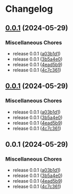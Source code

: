 # Changelog

## [0.0.1](https://github.com/kdwils/blog/compare/v0.0.1...v0.0.1) (2024-05-29)


### Miscellaneous Chores

* release 0.0.1 ([a03b1d1](https://github.com/kdwils/blog/commit/a03b1d1f00be8d1b5726d82d371c4d8bfec03343))
* release 0.0.1 ([3b5a4e0](https://github.com/kdwils/blog/commit/3b5a4e0bc16f5a757eb58c95d3f7ec9edbbf1b41))
* release 0.0.1 ([4ead5b9](https://github.com/kdwils/blog/commit/4ead5b973e03f2523c732350bb68f5e63abfdbfd))
* release 0.0.1 ([4c7c361](https://github.com/kdwils/blog/commit/4c7c3611f2126ab356bda4a9ce8d988059fb5257))

## [0.0.1](https://github.com/kdwils/blog/compare/v0.0.1...v0.0.1) (2024-05-29)


### Miscellaneous Chores

* release 0.0.1 ([a03b1d1](https://github.com/kdwils/blog/commit/a03b1d1f00be8d1b5726d82d371c4d8bfec03343))
* release 0.0.1 ([3b5a4e0](https://github.com/kdwils/blog/commit/3b5a4e0bc16f5a757eb58c95d3f7ec9edbbf1b41))
* release 0.0.1 ([4ead5b9](https://github.com/kdwils/blog/commit/4ead5b973e03f2523c732350bb68f5e63abfdbfd))
* release 0.0.1 ([4c7c361](https://github.com/kdwils/blog/commit/4c7c3611f2126ab356bda4a9ce8d988059fb5257))

## 0.0.1 (2024-05-29)


### Miscellaneous Chores

* release 0.0.1 ([a03b1d1](https://github.com/kdwils/blog/commit/a03b1d1f00be8d1b5726d82d371c4d8bfec03343))
* release 0.0.1 ([3b5a4e0](https://github.com/kdwils/blog/commit/3b5a4e0bc16f5a757eb58c95d3f7ec9edbbf1b41))
* release 0.0.1 ([4ead5b9](https://github.com/kdwils/blog/commit/4ead5b973e03f2523c732350bb68f5e63abfdbfd))
* release 0.0.1 ([4c7c361](https://github.com/kdwils/blog/commit/4c7c3611f2126ab356bda4a9ce8d988059fb5257))
